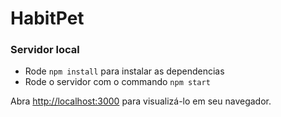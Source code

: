 # HabitPet

### Servidor local

- Rode `npm install` para instalar as dependencias
- Rode o servidor com o commando `npm start`

Abra [http://localhost:3000](http://localhost:3000) para visualizá-lo em seu navegador.

